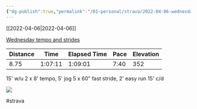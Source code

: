 ```yaml
---
{"dg-publish":true,"permalink":"/01-personal/strava/2022-04-06-wednesday-tempo-and-strides/"}
---
```



[[2022-04-06\|2022-04-06]]

[Wednesday tempo and strides](https://www.strava.com/activities/6942962917)

| Distance | Time    | Elapsed Time | Pace | Elevation |
| -------- | ------- | ------------ | ---- | --------- |
| 8.75     | 1:07:11 | 1:09:01      | 7:40 | 352       |


15' w/u
2 x 8' tempo, 5' jog
5 x 60" fast stride, 2' easy run
15' c/d
    
![](https://dgtzuqphqg23d.cloudfront.net/_HFPakWX0u0tVQPmfRwiq6VG-LmhECVxUM4sDVgTC1g-768x576.jpg)

    

#strava
